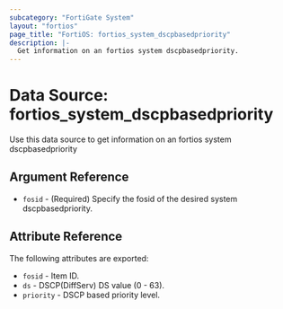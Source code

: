 ```yaml
---
subcategory: "FortiGate System"
layout: "fortios"
page_title: "FortiOS: fortios_system_dscpbasedpriority"
description: |-
  Get information on an fortios system dscpbasedpriority.
---
```


# Data Source: fortios_system_dscpbasedpriority
Use this data source to get information on an fortios system dscpbasedpriority

## Argument Reference

* `fosid` - (Required) Specify the fosid of the desired system dscpbasedpriority.

## Attribute Reference

The following attributes are exported:

* `fosid` - Item ID.
* `ds` - DSCP(DiffServ) DS value (0 - 63).
* `priority` - DSCP based priority level.

